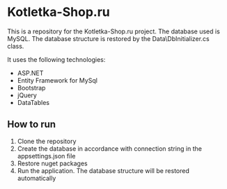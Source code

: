 # Kotletka-Shop.ru

This is a repository for the Kotletka-Shop.ru project. The database used is MySQL.
The database structure is restored by the Data\DbInitializer.cs class.

It uses the following technologies:
- ASP.NET
- Entity Framework for MySql
- Bootstrap
- jQuery
- DataTables
 
## How to run
1. Clone the repository
1. Create the database in accordance with connection string in the appsettings.json file
1. Restore nuget packages
1. Run the application. The database structure will be restored automatically
